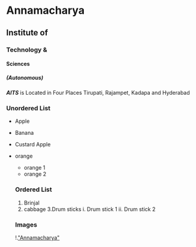 # Annamacharya
## Institute of
### Technology &
#### Sciences
##### (Autonomous)

***AITS*** is Located in Four Places Tirupati, Rajampet, Kadapa and Hyderabad

### Unordered List
* Apple
* Banana
* Custard Apple
* orange
   *  orange 1
   *  orange 2
   
   ### Ordered List
   1. Brinjal
   2. cabbage
   3.Drum sticks
    i. Drum stick 1
    ii. Drum stick 2
    
    ### Images
    !.["Annamacharya"](/https://anudinam.org/2012/05/17/annamacharya-and-his-devotion/)
